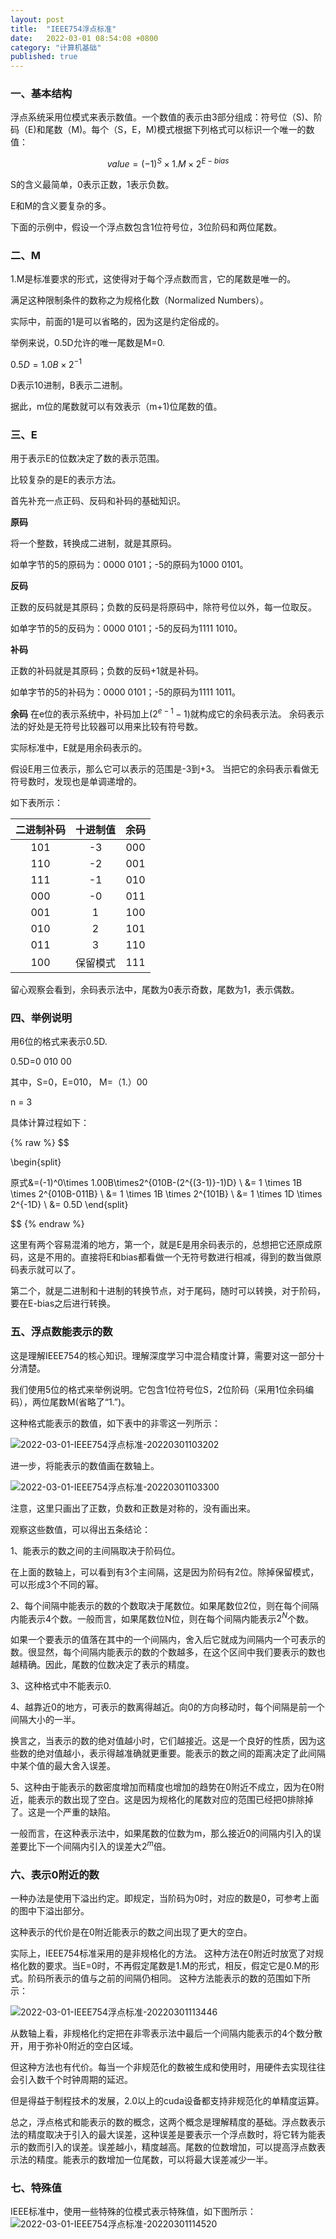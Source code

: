 ```yaml
---
layout: post
title:  "IEEE754浮点标准"
date:   2022-03-01 08:54:08 +0800
category: "计算机基础"
published: true
---
```



### 一、基本结构
浮点系统采用位模式来表示数值。一个数值的表示由3部分组成：符号位（S)、阶码（E)和尾数（M)。每个（S，E，M)模式根据下列格式可以标识一个唯一的数值：

<!--more-->

$$
value = (-1)^S\times1.M\times{2^{E-bias}}
$$

S的含义最简单，0表示正数，1表示负数。

E和M的含义要复杂的多。

下面的示例中，假设一个浮点数包含1位符号位，3位阶码和两位尾数。



### 二、M
1.M是标准要求的形式，这使得对于每个浮点数而言，它的尾数是唯一的。

满足这种限制条件的数称之为规格化数（Normalized Numbers）。

实际中，前面的1是可以省略的，因为这是约定俗成的。

举例来说，0.5D允许的唯一尾数是M=0.

$0.5D = 1.0B \times 2^{-1}$

D表示10进制，B表示二进制。

据此，m位的尾数就可以有效表示（m+1)位尾数的值。

### 三、E
用于表示E的位数决定了数的表示范围。

比较复杂的是E的表示方法。

首先补充一点正码、反码和补码的基础知识。

**原码**

将一个整数，转换成二进制，就是其原码。

如单字节的5的原码为：0000 0101；-5的原码为1000 0101。

**反码**

正数的反码就是其原码；负数的反码是将原码中，除符号位以外，每一位取反。

如单字节的5的反码为：0000 0101；-5的反码为1111 1010。


**补码**

正数的补码就是其原码；负数的反码+1就是补码。

如单字节的5的补码为：0000 0101；-5的原码为1111 1011。

**余码**
在e位的表示系统中，补码加上($2^{e-1}-1$)就构成它的余码表示法。
余码表示法的好处是无符号比较器可以用来比较有符号数。

实际标准中，E就是用余码表示的。

假设E用三位表示，那么它可以表示的范围是-3到+3。
当把它的余码表示看做无符号数时，发现也是单调递增的。

如下表所示：

| 二进制补码 | 十进制值 | 余码 |
| :-----:| :----: | :----: |
| 101 | -3 | 000 |
| 110 | -2 | 001 |
| 111 | -1 | 010 |
| 000 | -0 | 011 |
| 001 | 1 | 100 |
| 010 | 2 | 101 |
| 011 | 3 | 110|
| 100 | 保留模式 | 111 |

留心观察会看到，余码表示法中，尾数为0表示奇数，尾数为1，表示偶数。

### 四、举例说明
用6位的格式来表示0.5D.

0.5D=0 010 00

其中，S=0，E=010， M=（1.）00

n = 3

具体计算过程如下：

{% raw %}
$$

\begin{split}

原式&=(-1)^0\times 1.00B\times2^{010B-(2^{(3-1)}-1)D} \\
&= 1 \times 1B \times 2^{010B-011B} \\
&= 1 \times 1B \times 2^{101B} \\
&= 1 \times 1D \times 2^{-1D} \\
&= 0.5D
\end{split}

$$
{% endraw %}

这里有两个容易混淆的地方，第一个，就是E是用余码表示的，总想把它还原成原码，这是不用的。直接将E和bias都看做一个无符号数进行相减，得到的数当做原码表示就可以了。

第二个，就是二进制和十进制的转换节点，对于尾码，随时可以转换，对于阶码，要在E-bias之后进行转换。

### 五、浮点数能表示的数

这是理解IEEE754的核心知识。理解深度学习中混合精度计算，需要对这一部分十分清楚。


我们使用5位的格式来举例说明。它包含1位符号位S，2位阶码（采用1位余码编码），两位尾数M(省略了“1.”)。

这种格式能表示的数值，如下表中的非零这一列所示：

![2022-03-01-IEEE754浮点标准-20220301103202](https://cdn.jsdelivr.net/gh/liwenju0/blog_pictures@main/pics/2022-03-01-IEEE754浮点标准-20220301103202.png)

进一步，将能表示的数值画在数轴上。

![2022-03-01-IEEE754浮点标准-20220301103300](https://cdn.jsdelivr.net/gh/liwenju0/blog_pictures@main/pics/2022-03-01-IEEE754浮点标准-20220301103300.png)

注意，这里只画出了正数，负数和正数是对称的，没有画出来。


观察这些数值，可以得出五条结论：

1、能表示的数之间的主间隔取决于阶码位。

在上面的数轴上，可以看到有3个主间隔，这是因为阶码有2位。除掉保留模式，可以形成3个不同的幂。

2、每个间隔中能表示的数的个数取决于尾数位。如果尾数位2位，则在每个间隔内能表示4个数。一般而言，如果尾数位N位，则在每个间隔内能表示$2^N$个数。

如果一个要表示的值落在其中的一个间隔内，舍入后它就成为间隔内一个可表示的数。很显然，每个间隔内能表示的数的个数越多，在这个区间中我们要表示的数也越精确。因此，尾数的位数决定了表示的精度。

3、这种格式中不能表示0.

4、越靠近0的地方，可表示的数离得越近。向0的方向移动时，每个间隔是前一个间隔大小的一半。

换言之，当表示的数的绝对值越小时，它们越接近。这是一个良好的性质，因为这些数的绝对值越小，表示得越准确就更重要。能表示的数之间的距离决定了此间隔中某个值的最大舍入误差。

5、这种由于能表示的数密度增加而精度也增加的趋势在0附近不成立，因为在0附近，能表示的数出现了空白。这是因为规格化的尾数对应的范围已经把0排除掉了。这是一个严重的缺陷。

一般而言，在这种表示法中，如果尾数的位数为m，那么接近0的间隔内引入的误差要比下一个间隔内引入的误差大$2^m$倍。

### 六、表示0附近的数

一种办法是使用下溢出约定。即规定，当阶码为0时，对应的数是0，可参考上面的图中下溢出部分。

这种表示的代价是在0附近能表示的数之间出现了更大的空白。

实际上，IEEE754标准采用的是非规格化的方法。
这种方法在0附近时放宽了对规格化数的要求。当E=0时，不再假定尾数是1.M的形式，相反，假定它是0.M的形式。阶码所表示的值与之前的间隔仍相同。
这种方法能表示的数的范围如下所示：

![2022-03-01-IEEE754浮点标准-20220301113446](https://cdn.jsdelivr.net/gh/liwenju0/blog_pictures@main/pics/2022-03-01-IEEE754浮点标准-20220301113446.png)

从数轴上看，非规格化约定把在非零表示法中最后一个间隔内能表示的4个数分散开，用于弥补0附近的空白区域。

但这种方法也有代价。每当一个非规范化的数被生成和使用时，用硬件去实现往往会引入数千个时钟周期的延迟。

但是得益于制程技术的发展，2.0以上的cuda设备都支持非规范化的单精度运算。


总之，浮点格式和能表示的数的概念，这两个概念是理解精度的基础。浮点数表示法的精度取决于引入的最大误差，这种误差是要表示一个浮点数时，将它转为能表示的数而引入的误差。误差越小，精度越高。尾数的位数增加，可以提高浮点数表示法的精度。能表示的数增加一位尾数，可以将最大误差减少一半。


### 七、特殊值

IEEE标准中，使用一些特殊的位模式表示特殊值，如下图所示：
![2022-03-01-IEEE754浮点标准-20220301114520](https://cdn.jsdelivr.net/gh/liwenju0/blog_pictures@main/pics/2022-03-01-IEEE754浮点标准-20220301114520.png)








